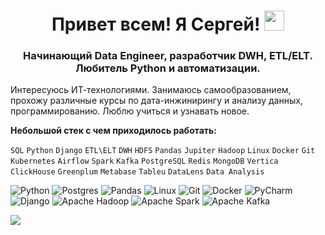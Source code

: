 <h1 align="center">Привет всем! Я Сергей!
<img src="https://github.com/blackcater/blackcater/raw/main/images/Hi.gif" height="32"/></h1>
<h3 align="center">Начинающий Data Engineer, разработчик DWH, ETL/ELT. Любитель Python и автоматизации.</h3>

Интересуюсь ИТ-технологиями. Занимаюсь самообразованием, прохожу различные курсы по
дата-инжинирингу и анализу данных, программированию. Люблю учиться и
узнавать новое.

**Небольшой стек с чем приходилось работать:**

`SQL` `Python` `Django` `ETL\ELT` `DWH` `HDFS` `Pandas` `Jupiter`
`Hadoop` `Linux` `Docker` `Git` `Kubernetes` `Airflow` `Spark` `Kafka`
`PostgreSQL` `Redis` `MongoDB` `Vertica` `ClickHouse` `Greenplum`
`Metabase` `Tableu` `DataLens` `Data Analysis`

![Python](https://img.shields.io/badge/python-3670A0?style=for-the-badge&logo=python&logoColor=ffdd54)
![Postgres](https://img.shields.io/badge/postgres-%23316192.svg?style=for-the-badge&logo=postgresql&logoColor=white)
![Pandas](https://img.shields.io/badge/pandas-%23150458.svg?style=for-the-badge&logo=pandas&logoColor=white)
![Linux](https://img.shields.io/badge/Linux-FCC624?style=for-the-badge&logo=linux&logoColor=black)
![Git](https://img.shields.io/badge/git-%23F05033.svg?style=for-the-badge&logo=git&logoColor=white)
![Docker](https://img.shields.io/badge/docker-%230db7ed.svg?style=for-the-badge&logo=docker&logoColor=white)
![PyCharm](https://img.shields.io/badge/pycharm-143?style=for-the-badge&logo=pycharm&logoColor=black&color=black&labelColor=green)
![Django](https://img.shields.io/badge/django-%23092E20.svg?style=for-the-badge&logo=django&logoColor=white)
![Apache Hadoop](https://img.shields.io/badge/Apache%20Hadoop-66CCFF?style=for-the-badge&logo=apachehadoop&logoColor=black)
![Apache Spark](https://img.shields.io/badge/Apache%20Spark-FDEE21?style=flat-square&logo=apachespark&logoColor=black)
![Apache Kafka](https://img.shields.io/badge/Apache%20Kafka-000?style=for-the-badge&logo=apachekafka)

![](https://komarev.com/ghpvc/?username=ipsiman)
